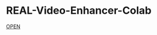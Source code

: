 # REAL-Video-Enhancer-Colab
[OPEN](https://colab.research.google.com/github/TNTwise/REAL-Video-Enhancer-Colab/blob/main/RVEColab.ipynb)
